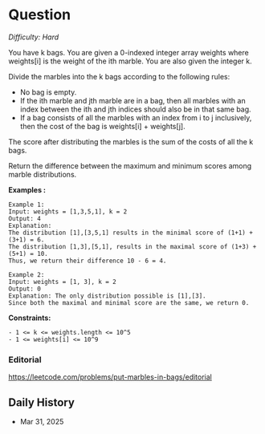 # Question 

_Difficulty: Hard_

You have k bags. You are given a 0-indexed integer array weights where weights[i] is the weight of the ith marble. You are also given the integer k.

Divide the marbles into the k bags according to the following rules:
- No bag is empty.
- If the ith marble and jth marble are in a bag, then all marbles with an index between the ith and jth indices should also be in that same bag.
- If a bag consists of all the marbles with an index from i to j inclusively, then the cost of the bag is weights[i] + weights[j].

The score after distributing the marbles is the sum of the costs of all the k bags.

Return the difference between the maximum and minimum scores among marble distributions.

**Examples :**
```
Example 1:
Input: weights = [1,3,5,1], k = 2
Output: 4
Explanation: 
The distribution [1],[3,5,1] results in the minimal score of (1+1) + (3+1) = 6. 
The distribution [1,3],[5,1], results in the maximal score of (1+3) + (5+1) = 10. 
Thus, we return their difference 10 - 6 = 4.

Example 2:
Input: weights = [1, 3], k = 2
Output: 0
Explanation: The only distribution possible is [1],[3]. 
Since both the maximal and minimal score are the same, we return 0.
```

**Constraints:**
```
- 1 <= k <= weights.length <= 10^5
- 1 <= weights[i] <= 10^9
```

### Editorial
https://leetcode.com/problems/put-marbles-in-bags/editorial

## Daily History
- Mar 31, 2025
